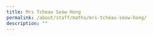 ```yaml
---
title: Mrs Tcheau Seow Hong
permalink: /about/staff/maths/mrs-tcheau-seow-hong/
description: ""
---
```


